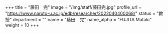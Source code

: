 +++
title = "藤田　完"
image = "/img/staff/藤田完.jpg"
profile_url = "https://www.naruto-u.ac.jp/edb/researcher/2022040400068/"
status = "教授"
department = ""
name = "藤田　完"
name_alpha = "FUJITA Mataki"
weight = 10
+++